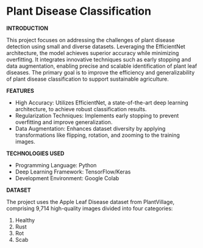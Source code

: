 # Plant Disease Classification

**INTRODUCTION**

This project focuses on addressing the challenges of plant disease detection using small and diverse datasets. Leveraging the EfficientNet architecture, the model achieves superior accuracy while minimizing overfitting. It integrates innovative techniques such as early stopping and data augmentation, enabling precise and scalable identification of plant leaf diseases. The primary goal is to improve the efficiency and generalizability of plant disease classification to support sustainable agriculture.

**FEATURES**

* High Accuracy: Utilizes EfficientNet, a state-of-the-art deep learning architecture, to achieve robust classification results.
* Regularization Techniques: Implements early stopping to prevent overfitting and improve generalization.
* Data Augmentation: Enhances dataset diversity by applying transformations like flipping, rotation, and zooming to the training images.

**TECHNOLOGIES USED**

* Programming Language: Python
* Deep Learning Framework: TensorFlow/Keras
* Development Environment: Google Colab

**DATASET**

The project uses the Apple Leaf Disease dataset from PlantVillage, comprising 9,714 high-quality images divided into four categories:
1. Healthy
2. Rust
3. Rot
4. Scab
